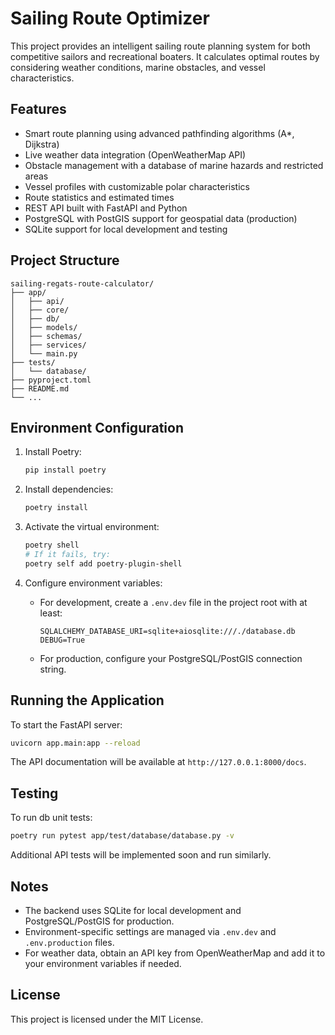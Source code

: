 # Sailing Route Optimizer

This project provides an intelligent sailing route planning system for both competitive sailors and recreational boaters. It calculates optimal routes by considering weather conditions, marine obstacles, and vessel characteristics.

## Features

- Smart route planning using advanced pathfinding algorithms (A*, Dijkstra)
- Live weather data integration (OpenWeatherMap API)
- Obstacle management with a database of marine hazards and restricted areas
- Vessel profiles with customizable polar characteristics
- Route statistics and estimated times
- REST API built with FastAPI and Python
- PostgreSQL with PostGIS support for geospatial data (production)
- SQLite support for local development and testing

## Project Structure

```
sailing-regats-route-calculator/
├── app/
│   ├── api/
│   ├── core/
│   ├── db/
│   ├── models/
│   ├── schemas/
│   ├── services/
│   └── main.py
├── tests/
│   └── database/
├── pyproject.toml
├── README.md
└── ...
```

## Environment Configuration

1. Install Poetry:

    ```bash
    pip install poetry
    ```

2. Install dependencies:

    ```bash
    poetry install
    ```

3. Activate the virtual environment:

    ```bash
    poetry shell
    # If it fails, try:
    poetry self add poetry-plugin-shell
    ```

4. Configure environment variables:

    - For development, create a `.env.dev` file in the project root with at least:

        ```
        SQLALCHEMY_DATABASE_URI=sqlite+aiosqlite:///./database.db
        DEBUG=True
        ```

    - For production, configure your PostgreSQL/PostGIS connection string.

## Running the Application

To start the FastAPI server:

```bash
uvicorn app.main:app --reload
```

The API documentation will be available at `http://127.0.0.1:8000/docs`.

## Testing

To run db unit tests:

```bash
poetry run pytest app/test/database/database.py -v
```

Additional API tests will be implemented soon and run similarly.

## Notes

- The backend uses SQLite for local development and PostgreSQL/PostGIS for production.
- Environment-specific settings are managed via `.env.dev` and `.env.production` files.
- For weather data, obtain an API key from OpenWeatherMap and add it to your environment variables if needed.

## License

This project is licensed under the MIT License.